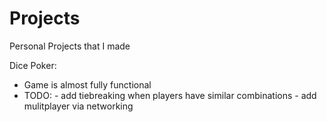 # Projects
Personal Projects that I made

Dice Poker:
- Game is almost fully functional
- TODO:
        - add tiebreaking when players have similar combinations
        - add mulitplayer via networking
        
